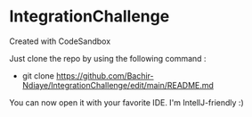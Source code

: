 # IntegrationChallenge
Created with CodeSandbox

Just clone the repo by using the following command : 

- git clone https://github.com/Bachir-Ndiaye/IntegrationChallenge/edit/main/README.md

You can now open it with your favorite IDE. I'm IntellJ-friendly :)
